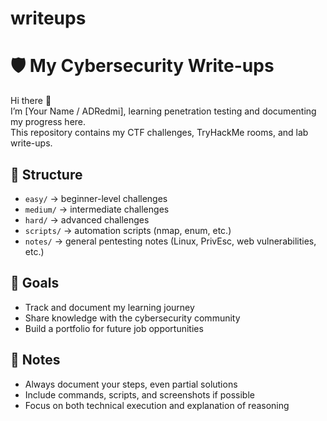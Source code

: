 # writeups
# 🛡️ My Cybersecurity Write-ups

Hi there 👋  
I’m [Your Name / ADRedmi], learning penetration testing and documenting my progress here.  
This repository contains my CTF challenges, TryHackMe rooms, and lab write-ups.  

## 📂 Structure
- `easy/` → beginner-level challenges  
- `medium/` → intermediate challenges  
- `hard/` → advanced challenges  
- `scripts/` → automation scripts (nmap, enum, etc.)  
- `notes/` → general pentesting notes (Linux, PrivEsc, web vulnerabilities, etc.)  

## 🎯 Goals
- Track and document my learning journey  
- Share knowledge with the cybersecurity community  
- Build a portfolio for future job opportunities  

## 📖 Notes
- Always document your steps, even partial solutions  
- Include commands, scripts, and screenshots if possible  
- Focus on both technical execution and explanation of reasoning  

